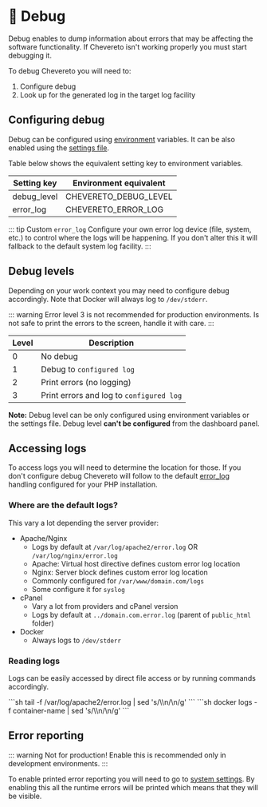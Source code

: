 # 🐞 Debug

Debug enables to dump information about errors that may be affecting the software functionality. If Chevereto isn't working properly you must start debugging it.

To debug Chevereto you will need to:

1. Configure debug
2. Look up for the generated log in the target log facility

## Configuring debug

Debug can be configured using [environment](../system/environment.md#debug) variables. It can be also enabled using the [settings file](../system/settings-file.md).

Table below shows the equivalent setting key to environment variables.

| Setting key | Environment equivalent |
| ----------- | ---------------------- |
| debug_level | CHEVERETO_DEBUG_LEVEL  |
| error_log   | CHEVERETO_ERROR_LOG    |

::: tip Custom `error_log`
Configure your own error log device (file, system, etc.) to control where the logs will be happening. If you don't alter this it will fallback to the default system log facility.
:::

## Debug levels

Depending on your work context you may need to configure debug accordingly. Note that Docker will always log to `/dev/stderr`.

::: warning
Error level 3 is not recommended for production environments. Is not safe to print the errors to the screen, handle it with care.
:::

| Level | Description                              |
| ----- | ---------------------------------------- |
| 0     | No debug                                 |
| 1     | Debug to `configured log`                |
| 2     | Print errors (no logging)                |
| 3     | Print errors and log to `configured log` |

**Note:** Debug level can be only configured using environment variables or the settings file. Debug level **can't be configured** from the dashboard panel.

## Accessing logs

To access logs you will need to determine the location for those. If you don't configure debug Chevereto will follow to the default [error_log](https://www.php.net/manual/errorfunc.configuration.php#ini.error-log) handling configured for your PHP installation.

### Where are the default logs?

This vary a lot depending the server provider:

* Apache/Nginx
  * Logs by default at `/var/log/apache2/error.log` OR `/var/log/nginx/error.log`
  * Apache: Virtual host directive defines custom error log location
  * Nginx: Server block defines custom error log location
  * Commonly configured for `/var/www/domain.com/logs`
  * Some configure it for `syslog`
* cPanel
  * Vary a lot from providers and cPanel version
  * Logs by default at `../domain.com.error.log` (parent of `public_html` folder)
* Docker
  * Always logs to `/dev/stderr`

### Reading logs

Logs can be easily accessed by direct file access or by running commands accordingly.

<code-group>
<code-block title="Shell">
```sh
tail -f /var/log/apache2/error.log | sed 's/\\n/\n/g'
```
</code-block>

<code-block title="Docker">
```sh
docker logs -f container-name | sed 's/\\n/\n/g'
```
</code-block>
</code-group>

## Error reporting

::: warning Not for production!
Enable this is recommended only in development environments.
:::

To enable printed error reporting you will need to go to [system settings](../../settings/system.md). By enabling this all the runtime errors will be printed which means that they will be visible.
